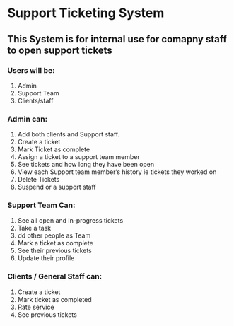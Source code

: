 # Support Ticketing System

## This System is for internal use for comapny staff to open support tickets

### Users will be:
1. Admin
2. Support Team
3. Clients/staff

### Admin can:

1. Add both clients and Support staff.
2. Create a ticket
3. Mark Ticket as complete
4. Assign a ticket to a support team member
5. See tickets and how long they have been open
6. View each Support team member’s history ie tickets they worked on
7. Delete Tickets
8. Suspend or a support staff

### Support Team Can:

1. See all open and in-progress tickets
2. Take a task
3. dd other people as Team
4. Mark a ticket as complete
5. See their previous tickets
6. Update their profile

### Clients / General Staff can:

1. Create a ticket
2. Mark ticket as completed
3. Rate service
4. See previous tickets
